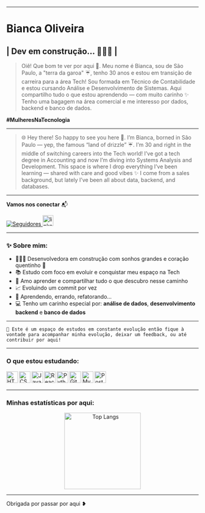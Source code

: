 
---
#  Bianca Oliveira 

## **| Dev em construção...  👩🏻‍💻  |**



>Oiê! Que bom te ver por aqui 💜. Meu nome é Bianca, sou de São Paulo, a "terra da garoa" ☔, tenho 30 anos e estou em transição de carreira para a área Tech!
Sou formada em Técnico de Contabilidade e estou cursando Análise e Desenvolvimento de Sistemas.
Aqui compartilho tudo o que estou aprendendo — com muito carinho ✨
Tenho uma bagagem na área comercial e me interesso por dados, backend e banco de dados.

**\#MulheresNaTecnologia**

---

>🌐 Hey there! So happy to see you here 💜. 
I’m Bianca, borned in São Paulo — yep, the famous “land of drizzle” ☔. I’m 30 and right in the middle of switching careers into the Tech world!
I’ve got a tech degree in Accounting and now I’m diving into Systems Analysis and Development.
This space is where I drop everything I’ve been learning — shared with care and good vibes ✨
I come from a sales background, but lately I’ve been all about data, backend, and databases.

---

**Vamos nos conectar** 📬
<p align="left">
    <a href="https://github.com/bia-kono?tab=followers">
        <img 
            alt="Seguidores" 
            title="Me siga no GitHub 💻" 
            src="https://custom-icon-badges.demolab.com/github/followers/bia-kono?color=FF69B4&labelColor=FFB6C1&style=for-the-badge&logo=github&label=Seguidores&logoColor=white"
        />
    </a>
    <a href="https://www.linkedin.com/in/bianca-d-oliveira/">
        <img 
            src="https://img.shields.io/static/v1?message=LinkedIn&logo=linkedin&label=&color=0077B5&logoColor=white&labelColor=&style=for-the-badge" height="28" alt="linkedin logo" 
        />
    </a>
</p>

---

### ✨ Sobre mim:

- 👩🏻‍💻 Desenvolvedora em construção com sonhos grandes e coração quentinho 💜  
- 📚 Estudo com foco em evoluir e conquistar meu espaço na Tech  
- 🧠 Amo aprender e compartilhar tudo o que descubro nesse caminho 
- 📈 Evoluindo um commit por vez 
- 🫧 Aprendendo, errando, refatorando… 
- 💻 Tenho um carinho especial por: **análise de dados**, **desenvolvimento backend** e **banco de dados**  


---

```
🔗 Este é um espaço de estudos em constante evolução então fique à vontade para acompanhar minha evolução, deixar um feedback, ou até contribuir por aqui!
```

---

### O que estou estudando:

<img align="left" alt="HTML" title="HTML" width="30px" src="https://cdn.jsdelivr.net/gh/devicons/devicon@latest/icons/html5/html5-original.svg" />
<img align="left" alt="CSS" title="CSS" width="30px" src="https://cdn.jsdelivr.net/gh/devicons/devicon@latest/icons/css3/css3-original.svg" />
<img align="left" alt="Java" title="Java" width="30px" src="https://cdn.jsdelivr.net/gh/devicons/devicon/icons/java/java-original.svg" />
<img align="left" alt="React" title="React" width="30px" src="https://cdn.jsdelivr.net/gh/devicons/devicon@latest/icons/react/react-original.svg" />
<img align="left" alt="Python" title="Python" width="30px" src="https://cdn.jsdelivr.net/gh/devicons/devicon@latest/icons/python/python-original.svg" />
<img align="left" alt="Git" title="Git" width="30px" src="https://cdn.jsdelivr.net/gh/devicons/devicon@latest/icons/git/git-original.svg" />
<img align="left" alt="MySQL" title="MySQL" width="30px" src="https://cdn.jsdelivr.net/gh/devicons/devicon/icons/mysql/mysql-original.svg" />
<img align="left" alt="PostGreSQL" title="PostGreSQL" width="30px" src="https://cdn.jsdelivr.net/gh/devicons/devicon/icons/postgresql/postgresql-original.svg" />

<br/>
<br/>

---

### Minhas estatísticas por aqui:

<p align="center">
  <img 
    alt="Top Langs" 
    height="200" 
    src="https://github-readme-stats.vercel.app/api/top-langs/?username=bia-kono&layout=compact&theme=rose_pine&title_color=ffbde6&text_color=e0def4&bg_color=191724&custom_title=Linguagens+mais+usadas" 
  />
</p>

---
Obrigada por passar por aqui ❥

